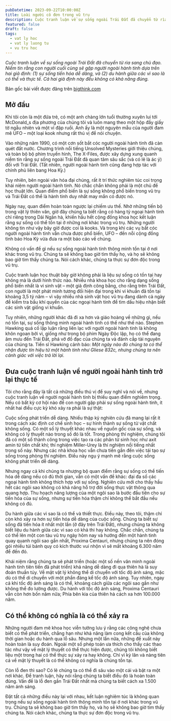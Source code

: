 ```yaml
---
pubDatetime: 2023-09-22T10:00:00Z
title: Loài người cô đơn trong vũ trụ
description: Cuộc tranh luận về sự sống ngoài Trái Đất đã chuyển từ rìa sang chủ đạo. Niềm tin rằng con người cuối cùng sẽ gặp người ngoài hành tinh dựa trên hai giả định.
featured: false
draft: false
tags:
  - vat ly hoc
  - vat ly luong tu
  - vu tru hoc
---
```


_Cuộc tranh luận về sự sống ngoài Trái Đất đã chuyển từ rìa sang chủ đạo. Niềm tin rằng con người cuối cùng sẽ gặp người ngoài hành tinh dựa trên hai giả định: (1) sự sống tiến hóa dễ dàng, và (2) du hành giữa các vì sao là có thể và thực tế. Cả hai giả định này đều không có khả năng đúng._

Bản gốc bài viết được đăng trên [bigthink.com](https://bigthink.com/)

## Mở đầu

Khi tôi còn là một đứa trẻ, có một anh chàng lớn tuổi thường xuyên lui tới McDonald_s địa phương của chúng tôi và luôn mang theo một hộp đầy giấy tờ ngẫu nhiên và một vỉ đập ruồi. Anh ấy là một nguyên mẫu của người đam mê UFO – một loại kook nhưng rất thú vị để nói chuyện.

Vào những năm 1990, có một cơn sốt bắt cóc người ngoài hành tinh đã càn quét đất nước. Chương trình nổi tiếng Unsolved Mysteries giới thiệu chúng, và toàn bộ bộ phim truyền hình, The X-Files, được xây dựng xung quanh niềm tin rằng sự sống ngoài Trái Đất đã quan tâm sâu sắc (và có lẽ là ác ý) đối với Trái Đất. (Tất nhiên, người ngoài hành tinh cũng đang hợp tác với chính phủ liên bang Hoa Kỳ.)

Tuy nhiên, bên ngoài văn hóa đại chúng, rất ít trí thức nghiêm túc coi trọng khái niệm người ngoài hành tinh. Nó chắc chắn không phải là một chủ đề học thuật lớn. Quan điểm phổ biến là sự sống không phổ biến trong vũ trụ và Trái Đất có thể là hành tinh duy nhất may mắn có được nó.

Ngày nay, quan điểm hoàn toàn ngược lại chiếm ưu thế. Nhờ những tiến bộ trong vật lý thiên văn, giờ đây chúng ta biết rằng có hàng tỷ ngoại hành tinh chỉ riêng trong Dải Ngân hà, khiến hầu hết cộng đồng khoa học kết luận rằng sự sống có thể tồn tại ở những nơi khác trong vũ trụ. Những người không tin như vậy bây giờ được coi là kooks. Và trong khi các vụ bắt cóc người ngoài hành tinh vẫn chưa được phổ biến, UFO – đến nỗi cộng đồng tình báo Hoa Kỳ vừa đưa ra một báo cáo về chúng.

Không có vấn đề gì nếu sự sống ngoài hành tinh thông minh tồn tại ở nơi khác trong vũ trụ. Chúng ta sẽ không bao giờ tìm thấy họ, và họ sẽ không bao giờ tìm thấy chúng ta. Nói cách khác, chúng ta thực sự đơn độc trong vũ trụ.

Cuộc tranh luận học thuật bây giờ không phải là liệu sự sống có tồn tại hay không mà là dưới hình thức nào. Nhiều nhà khoa học cho rằng dạng sống phổ biến nhất là vi sinh vật – một giả định công bằng, cho rằng trên Trái Đất, con người là một phát minh tương đối hiện đại trong khi vi khuẩn đã tồn tại khoảng 3,5 tỷ năm – vì vậy nhiều nhà sinh vật học vũ trụ đang dành cả ngày để kiểm tra bầu khí quyển của các ngoại hành tinh để tìm dấu hiệu nhận biết các sinh vật giống vi khuẩn.

Tuy nhiên, những người khác đã đi xa hơn và giáo hoàng về những gì, nếu nó tồn tại, sự sống thông minh ngoài hành tinh có thể như thế nào. Stephen Hawking quá cố lập luận rằng liên lạc với người ngoài hành tinh là không khôn ngoan bởi vì, giống như trong bộ phim Ngày Độc lập, họ có thể đang âm mưu đến Trái Đất, phá vỡ đồ đạc của chúng ta và đánh cắp tài nguyên của chúng ta. Tiến sĩ Hawking cảnh báo: _Một ngày nào đó chúng ta có thể nhận được tín hiệu từ một hành tinh như Gliese 832c, nhưng chúng ta nên cảnh giác với việc trả lời lại._

## Đưa cuộc tranh luận về người ngoài hành tinh trở lại thực tế

Tôi cho rằng đây là tất cả những điều thú vị để suy nghĩ và nói về, nhưng cuộc tranh luận về người ngoài hành tinh bị thiếu quan điểm nghiêm trọng. Nếu có bất kỳ cơ hội nào để con người gặp phải sự sống ngoài hành tinh, ít nhất hai điều cực kỳ khó xảy ra phải là sự thật:

Cuộc sống phát triển dễ dàng. Nhiều thập kỷ nghiên cứu đã mang lại rất ít trong cách xác định cơ chế sinh học – sự hình thành sự sống từ vật chất không sống. Có một số lý thuyết khác nhau về nguồn gốc của sự sống, và không có lý thuyết nào trong số đó là tốt. Trong phòng thí nghiệm, chúng tôi đã có một số thành công trong việc tạo ra các phân tử sinh học như axit amin từ tiền chất khí; thí nghiệm Miller-Urey là thí nghiệm nổi tiếng nhất trong số này. Nhưng các nhà khoa học vẫn chưa tiến gần đến việc tái tạo sự sống trong phòng thí nghiệm. Điều này ngụ ý mạnh mẽ rằng cuộc sống không phát triển dễ dàng.

Nhưng ngay cả khi chúng ta nhượng bộ quan điểm rằng sự sống có thể tiến hóa dễ dàng nếu có đủ thời gian, vẫn có một vấn đề khác: đại đa số các ngoại hành tinh không thích hợp với sự sống. Nghiên cứu mới cho thấy hầu hết các ngôi sao không có khả năng hỗ trợ đời sống thực vật thông qua quang hợp. Thu hoạch năng lượng của một ngôi sao là bước đầu tiên cho sự tiến hóa của sự sống, nhưng sự tiến hóa thậm chí không thể bắt đầu nếu không có đủ.

Du hành giữa các vì sao là có thể và thiết thực. Điều này, theo tôi, thậm chí còn khó xảy ra hơn sự tiến hóa dễ dàng của cuộc sống. Chúng ta biết sự sống đã tiến hóa ít nhất một lần (ở đây trên Trái Đất), nhưng chúng ta không biết liệu du hành giữa các vì sao có khả thi hay không. Chắc chắn, chúng ta có thể lên một con tàu vũ trụ ngày hôm nay và hướng đến một hành tinh quay quanh ngôi sao gần nhất, Proxima Centauri, nhưng chúng ta nên đóng gói nhiều túi bánh quy có kích thước vui nhộn vì sẽ mất khoảng 6.300 năm để đến đó.

Khái niệm rằng chúng ta sẽ phát triển (hoặc một số nền văn minh ngoài hành tinh tiên tiến đã phát triển) khả năng dễ dàng đi qua thiên hà là suy đoán thuần túy. Về mặt vật lý không thể di chuyển với tốc độ ánh sáng, mặc dù có thể di chuyển với một phần đáng kể tốc độ ánh sáng. Tuy nhiên, ngay cả khi tốc độ ánh sáng là có thể, khoảng cách giữa các ngôi sao gần như không thể đo lường được. Du hành với tốc độ ánh sáng, Proxima Centauri vẫn còn hơn bốn năm nữa; Phía bên kia của thiên hà cách xa hơn 100.000 năm.

## Có thể không có nghĩa là có thể xảy ra

Những người đam mê khoa học viễn tưởng lưu ý rằng các công nghệ chưa biết có thể phát triển, chẳng hạn như khả năng làm cong kết cấu của không thời gian hoặc du hành qua lỗ sâu. Nhưng một lần nữa, những đề xuất này hoàn toàn là suy đoán. Ngoài một số phép toán ưa thích cho thấy các thao tác như vậy về mặt lý thuyết có thể thực hiện được, chúng tôi không biết liệu một trong hai có thể thực sự xảy ra hay không. Chỉ vì kỳ lân và nàng tiên cá về mặt lý thuyết là có thể không có nghĩa là chúng tồn tại.

Còn lỗ đen thì sao? Có lẽ chúng ta có thể đi sâu vào một cái và bật ra một nơi khác. Để tranh luận, hãy nói rằng chúng ta biết điều đó là hoàn toàn đúng. Vấn đề là lỗ đen gần Trái Đất nhất mà chúng ta biết cách xa 1.500 năm ánh sáng.

Đặt tất cả những điều này lại với nhau, kết luận nghiêm túc là không quan trọng nếu sự sống ngoài hành tinh thông minh tồn tại ở nơi khác trong vũ trụ. Chúng ta sẽ không bao giờ tìm thấy họ, và họ sẽ không bao giờ tìm thấy chúng ta. Nói cách khác, chúng ta thực sự đơn độc trong vũ trụ.